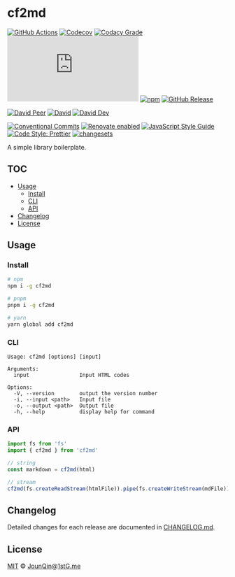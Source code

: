 # cf2md

[![GitHub Actions](https://github.com/rx-ts/cf2md/workflows/CI/badge.svg)](https://github.com/rx-ts/cf2md/actions/workflows/ci.yml)
[![Codecov](https://img.shields.io/codecov/c/github/rx-ts/cf2md.svg)](https://codecov.io/gh/rx-ts/cf2md)
[![Codacy Grade](https://img.shields.io/codacy/grade/5f6d6b90f972435393fb8c2eb49deafc)](https://www.codacy.com/gh/rx-ts/cf2md)
[![type-coverage](https://img.shields.io/badge/dynamic/json.svg?label=type-coverage&prefix=%E2%89%A5&suffix=%&query=$.typeCoverage.atLeast&uri=https%3A%2F%2Fraw.githubusercontent.com%2Frx-ts%2Fcf2md%2Fmain%2Fpackage.json)](https://github.com/plantain-00/type-coverage)
[![npm](https://img.shields.io/npm/v/cf2md.svg)](https://www.npmjs.com/package/cf2md)
[![GitHub Release](https://img.shields.io/github/release/rx-ts/cf2md)](https://github.com/rx-ts/cf2md/releases)

[![David Peer](https://img.shields.io/david/peer/rx-ts/cf2md.svg)](https://david-dm.org/rx-ts/cf2md?type=peer)
[![David](https://img.shields.io/david/rx-ts/cf2md.svg)](https://david-dm.org/rx-ts/cf2md)
[![David Dev](https://img.shields.io/david/dev/rx-ts/cf2md.svg)](https://david-dm.org/rx-ts/cf2md?type=dev)

[![Conventional Commits](https://img.shields.io/badge/conventional%20commits-1.0.0-yellow.svg)](https://conventionalcommits.org)
[![Renovate enabled](https://img.shields.io/badge/renovate-enabled-brightgreen.svg)](https://renovatebot.com)
[![JavaScript Style Guide](https://img.shields.io/badge/code_style-standard-brightgreen.svg)](https://standardjs.com)
[![Code Style: Prettier](https://img.shields.io/badge/code_style-prettier-ff69b4.svg)](https://github.com/prettier/prettier)
[![changesets](https://img.shields.io/badge/maintained%20with-changesets-176de3.svg)](https://github.com/atlassian/changesets)

A simple library boilerplate.

## TOC <!-- omit in toc -->

- [Usage](#usage)
  - [Install](#install)
  - [CLI](#cli)
  - [API](#api)
- [Changelog](#changelog)
- [License](#license)

## Usage

### Install

```sh
# npm
npm i -g cf2md

# pnpm
pnpm i -g cf2md

# yarn
yarn global add cf2md
```

### CLI

```plain
Usage: cf2md [options] [input]

Arguments:
  input                Input HTML codes

Options:
  -V, --version        output the version number
  -i, --input <path>   Input file
  -o, --output <path>  Output file
  -h, --help           display help for command
```

### API

```js
import fs from 'fs'
import { cf2md } from 'cf2md'

// string
const markdown = cf2md(html)

// stream
cf2md(fs.createReadStream(htmlFile)).pipe(fs.createWriteStream(mdFile))
```

## Changelog

Detailed changes for each release are documented in [CHANGELOG.md](./CHANGELOG.md).

## License

[MIT][] © [JounQin][]@[1stG.me][]

[1stg.me]: https://www.1stg.me
[jounqin]: https://GitHub.com/JounQin
[mit]: http://opensource.org/licenses/MIT
